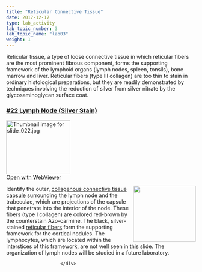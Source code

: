 ```yaml
---
title: "Reticular Connective Tissue"
date: 2017-12-17
type: lab_activity
lab_topic_number: 3
lab_topic_name: "lab03"
weight: 1
---
```

<div class="entrybody">
						<p>Reticular tissue, a type of loose connective tissue in which reticular fibers are the most prominent fibrous component, forms the supporting framework of the lymphoid organs (lymph nodes, spleen, tonsils), bone marrow and liver. Reticular fibers (type <span class="caps">III </span>collagen) are too thin to stain in ordinary histological preparations, but they are readily demonstrated by techniques involving the reduction of silver from silver nitrate by the glycosaminoglycan surface coat.</p>

<h3><u>#22 Lymph Node (Silver Stain)</u></h3>

<div class="thumbnail"> <a href="http://virtualslides.cumc.columbia.edu/22.svs/view.apml?" target="_blank"><img alt="Thumbnail image for slide_022.jpg" src="http://histologylab.ccnmtl.columbia.edu/assets/images/slide_022-thumb-170x143-1443.jpg" width="170" height="143" class="mt-image-left"></a><br><a href="http://virtualslides.cumc.columbia.edu/22.svs/view.apml?" target="_blank">Open with WebViewer</a> </div>

<p><img src="http://histologylab.ccnmtl.columbia.edu/assets/images/22%20lymph%20node.jpg" style="width:166px; height:150px; float:right;">Identify the outer, <u>collagenous connective tissue capsule</u> surrounding the lymph node and the trabeculae, which are projections of the capsule that penetrate into the interior of the node. These fibers (type I collagen) are colored red-brown by the counterstain Azo-carmine. The black, silver-stained <u>reticular fibers</u> form the supporting framework for the cortical nodules. The lymphocytes, which are located within the interstices of this framework, are not well seen in this slide. The organization of lymph nodes will be studied in a future laboratory.</p>
						
						
						</div>
